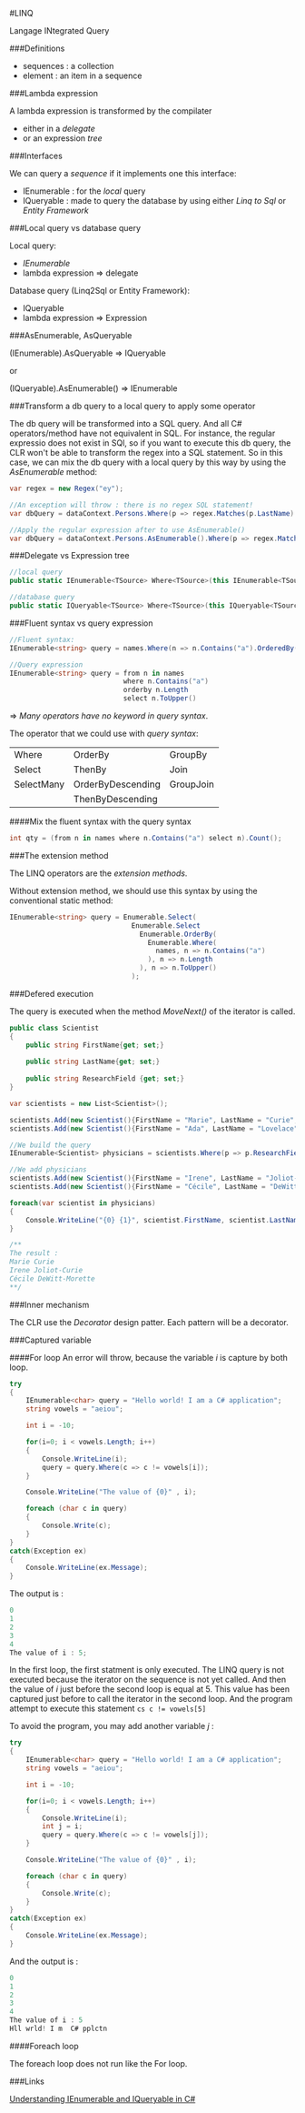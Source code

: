 #LINQ

Langage INtegrated Query

###Definitions

- sequences : a collection
- element : an item in a sequence

###Lambda expression

A lambda expression is transformed by the compilater 
- either in a _delegate_
- or an expression _tree_ 


###Interfaces

We can query a _sequence_ if it implements one this interface:
- IEnumerable : for the _local_ query
- IQueryable : made to query the database by using either _Linq to Sql_ or _Entity Framework_

###Local query vs database query

Local query:
- _IEnumerable<T>_
- lambda expression => delegate

Database query (Linq2Sql or Entity Framework):
- IQueryable
- lambda expression => Expression


###AsEnumerable, AsQueryable

(IEnumerable<T>).AsQueryable => IQueryable<T>

or

(IQueryable<T>).AsEnumerable() => IEnumerable<T>

###Transform a db query to a local query to apply some operator

The db query will be transformed into a SQL query. And all C# operators/method have not equivalent in SQL. 
For instance, the regular expressio does not exist in SQl, so if you want to execute this db query, the CLR won't be able to transform the regex into a SQL statement. So in this case, we can mix the db query with a local query by this way by using the _AsEnumerable_ method:


```cs
var regex = new Regex("ey");

//An exception will throw : there is no regex SQL statement!
var dbQuery = dataContext.Persons.Where(p => regex.Matches(p.LastName).Count > 1);

//Apply the regular expression after to use AsEnumerable()
var dbQuery = dataContext.Persons.AsEnumerable().Where(p => regex.Matches(p.LastName).Count > 1);
```

###Delegate vs Expression tree

```cs
//local query
public static IEnumerable<TSource> Where<TSource>(this IEnumerable<TSource> source, Func<TSource,bool> predicate)

//database query
public static IQueryable<TSource> Where<TSource>(this IQueryable<TSource> source, Expression<Func<TSource,bool>> predicate)
```

###Fluent syntax vs query expression

```cs
//Fluent syntax:
IEnumerable<string> query = names.Where(n => n.Contains("a").OrderedBy(n => n.Length).Select(n => n.ToUpper());

//Query expression
IEnumerable<string> query = from n in names
                            where n.Contains("a")
                            orderby n.Length
                            select n.ToUpper()
```

=> _Many operators have no keyword in query syntax_.

The operator that we could use with _query syntax_:

|           |                   |           |
|-----------|-------------------|-----------|
| Where     | OrderBy           | GroupBy   |
|Select     | ThenBy            | Join      |
|SelectMany | OrderByDescending | GroupJoin |
|           | ThenByDescending  |           |


####Mix the fluent syntax with the query syntax

```cs
int qty = (from n in names where n.Contains("a") select n).Count();
```


###The extension method

The LINQ operators are the _extension methods_.

Without extension method, we should use this syntax by using the conventional static method:

```cs
IEnumerable<string> query = Enumerable.Select(
                              Enumerable.Select
                                Enumerable.OrderBy(
                                  Enumerable.Where(
                                    names, n => n.Contains("a")
                                  ), n => n.Length
                                ), n => n.ToUpper()
                              );
```



###Defered execution

The query is executed when the method _MoveNext()_ of the iterator is called.

```cs
public class Scientist
{
    public string FirstName{get; set;}
    
    public string LastName{get; set;}
        
    public string ResearchField {get; set;}    
}

var scientists = new List<Scientist>();

scientists.Add(new Scientist(){FirstName = "Marie", LastName = "Curie", ResearchField = "Physics"});
scientists.Add(new Scientist(){FirstName = "Ada", LastName = "Lovelace", ResearchField = "Mathematics"});

//We build the query
IEnumerable<Scientist> physicians = scientists.Where(p => p.ResearchField == "Physics");

//We add physicians
scientists.Add(new Scientist(){FirstName = "Irene", LastName = "Joliot-Curie", ResearchField = "Physics"});
scientists.Add(new Scientist(){FirstName = "Cécile", LastName = "DeWitt-Morette", ResearchField = "Physics"});

foreach(var scientist in physicians)
{
    Console.WriteLine("{0} {1}", scientist.FirstName, scientist.LastName);
}

/**
The result : 
Marie Curie
Irene Joliot-Curie
Cécile DeWitt-Morette
**/

```

###Inner mechanism

The CLR use the _Decorator_ design patter. Each pattern will be a decorator.

###Captured variable

####For loop
An error will throw, because the variable _i_ is capture by both loop.


```cs
try
{
    IEnumerable<char> query = "Hello world! I am a C# application";
    string vowels = "aeiou";

    int i = -10;

    for(i=0; i < vowels.Length; i++)
    {
        Console.WriteLine(i);
        query = query.Where(c => c != vowels[i]);
    }

    Console.WriteLine("The value of {0}" , i);

    foreach (char c in query)
    {
        Console.Write(c);
    }
}
catch(Exception ex)
{
    Console.WriteLine(ex.Message);
}

```
The output is : 

```cs
0
1
2
3
4
The value of i : 5;
```

In the first loop, the first statment is only executed. The LINQ query is not executed because the iterator on the sequence is not yet called.
And then the value of _i_ just before the second loop is equal at 5. This value has been captured just before to call the iterator in the second loop. And the program attempt to execute this statement 
```cs c != vowels[5] ```

To avoid the program, you may add another variable _j_ : 

```cs
try
{
    IEnumerable<char> query = "Hello world! I am a C# application";
    string vowels = "aeiou";

    int i = -10;

    for(i=0; i < vowels.Length; i++)
    {
        Console.WriteLine(i);
        int j = i;
        query = query.Where(c => c != vowels[j]);
    }

    Console.WriteLine("The value of {0}" , i);

    foreach (char c in query)
    {
        Console.Write(c);
    }
}
catch(Exception ex)
{
    Console.WriteLine(ex.Message);
}
```

And the output is : 

```cs
0
1
2
3
4
The value of i : 5
Hll wrld! I m  C# pplctn
```

####Foreach loop

The foreach loop does not run like the For loop.




###Links

[Understanding IEnumerable and IQueryable in C#](http://blog.falafel.com/understanding-ienumerable-iqueryable-c/)
